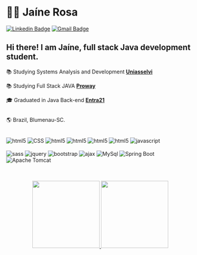 # :woman_technologist: Jaíne Rosa


[![Linkedin Badge](https://img.shields.io/badge/-LinkedIn-blue?style=for-the-badge&logo=Linkedin&logoColor=white&link=https://www.linkedin.com/in/ja%C3%ADne-rosa-dos-santos/)](https://www.linkedin.com/in/ja%C3%ADne-rosa-dos-santos/)
[![Gmail Badge](https://img.shields.io/badge/-Gmail-c14438?style=for-the-badge&logo=Gmail&logoColor=white&link=mailto:jaine.rosa11@gmail.com)](mailto:jaine.rosa11@gmail.com)

## Hi there! I am Jaíne, full stack Java development student. 

:books: Studying Systems Analysis and Development [**Uniasselvi**](https://www.linkedin.com/school/grupo-uniasselvi/)

:books: Studying Full Stack JAVA [**Proway**](https://www.linkedin.com/company/prowayinfo/)

:mortar_board: Graduated in Java Back-end [**Entra21**](https://www.linkedin.com/company/entra21blusoft/)

##

:earth_americas: Brazil, Blumenau-SC. 

<div style="display: inline_block"> <br/>
  <img align="center" alt="html5" src="https://img.shields.io/badge/HTML5-E34F26?style=for-the-badge&logo=html5&logoColor=white"/>
  <img align="center" alt="CSS" src="https://img.shields.io/badge/CSS-1572B6?style=for-the-badge&logo=css3&logoColor=white"/>
  <img align="center" alt="html5" src="https://img.shields.io/badge/TypeScript-007ACC?style=for-the-badge&logo=typescript&logoColor=white"/>
  <img align="center" alt="html5" src="https://img.shields.io/badge/Java-ED8B00?style=for-the-badge&logo=openjdk&logoColor=white"/>
  <img align="center" alt="html5" src="https://img.shields.io/badge/Angular-DD0031?style=for-the-badge&logo=angular&logoColor=white"/>
  <img align="center" alt="html5" src="https://img.shields.io/badge/PostgreSQL-316192?style=for-the-badge&logo=postgresql&logoColor=white"/>     
<img align="center" alt="javascript" src="https://img.shields.io/badge/JavaScript-F7DF1E?style=for-the-badge&logo=javascript&logoColor=black"/>
</div>

<div style="display: inline_block"> <br/>
  <img align="center" alt="sass" src="https://img.shields.io/badge/Sass-CC6699?style=for-the-badge&logo=sass&logoColor=white"/>
<img align="center" alt="jquery" src="https://img.shields.io/badge/jQuery-0769AD?style=for-the-badge&logo=jquery&logoColor=white"/>
  <img align="center" alt="bootstrap" src="https://img.shields.io/badge/Bootstrap-563D7C?style=for-the-badge&logo=bootstrap&logoColor=white"/>
<img align="center" alt="ajax" src="https://img.shields.io/badge/Ajax-1572B6?style=for-the-badge&logo=ajax&logoColor=white"/>
<img align="center" alt="MySql" src="https://img.shields.io/badge/MySQL-4479A1?style=for-the-badge&logo=mysql&logoColor=white"/>
<img align="center" alt="Spring Boot" src="https://img.shields.io/badge/Spring_Boot-6DB33F?style=for-the-badge&logo=spring&logoColor=white"/>
<img align="center" alt="Apache Tomcat" src="https://img.shields.io/badge/Apache_Tomcat-F8DC75?style=for-the-badge&logo=apache-tomcat&logoColor=black"/>
</div>

##
<br>
<div align="center">
  <a href="https://www.linkedin.com/in/ja%C3%ADne-rosa-dos-santos/">
  <img height="180em" src="https://github-readme-stats.vercel.app/api?username=jainerosa&show_icons=true&theme=dracula&include_all_commits=true&count_private=true"/>
  <img height="180em" src="https://github-readme-stats.vercel.app/api/top-langs/?username=jainerosa&layout=compact&langs_count=7&theme=dracula"/>
</div>
